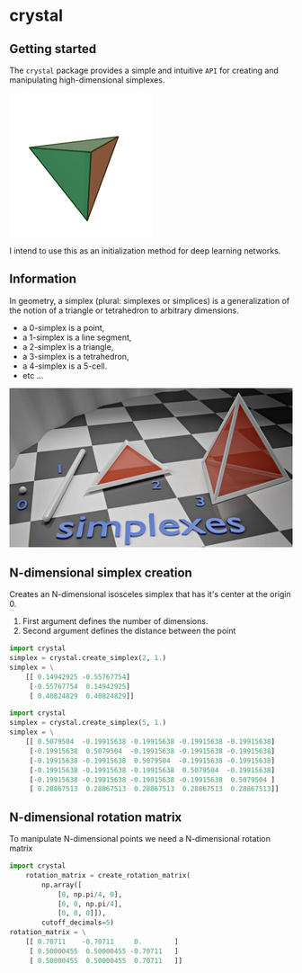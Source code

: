 # crystal

## Getting started 

The ``crystal`` package provides a simple and intuitive ``API`` 
for creating and manipulating high-dimensional simplexes.

![tetrahedron](images/tetrahedron.gif)

I intend to use this as an initialization method for deep learning networks.

## Information
In geometry, a simplex (plural: simplexes or simplices) 
is a generalization of the notion of a triangle or tetrahedron to arbitrary dimensions.

* a 0-simplex is a point,
* a 1-simplex is a line segment,
* a 2-simplex is a triangle,
* a 3-simplex is a tetrahedron,
* a 4-simplex is a 5-cell.
* etc ...  

![simplexes in multiple dimensions](images/simplexes.jpg)

## N-dimensional simplex creation
Creates an N-dimensional isosceles simplex that has it's center at the origin 0.

1. First argument defines the number of dimensions.
2. Second argument defines the distance between the point 

```python
import crystal
simplex = crystal.create_simplex(2, 1.)
simplex = \
    [[ 0.14942925 -0.55767754]
     [-0.55767754  0.14942925]
     [ 0.40824829  0.40824829]]

```

```python
import crystal
simplex = crystal.create_simplex(5, 1.)
simplex = \
    [[ 0.5079504  -0.19915638 -0.19915638 -0.19915638 -0.19915638]
     [-0.19915638  0.5079504  -0.19915638 -0.19915638 -0.19915638]
     [-0.19915638 -0.19915638  0.5079504  -0.19915638 -0.19915638]
     [-0.19915638 -0.19915638 -0.19915638  0.5079504  -0.19915638]
     [-0.19915638 -0.19915638 -0.19915638 -0.19915638  0.5079504 ]
     [ 0.28867513  0.28867513  0.28867513  0.28867513  0.28867513]]
```

##  N-dimensional rotation matrix
To manipulate N-dimensional points we need a N-dimensional rotation matrix

```python
import crystal
    rotation_matrix = create_rotation_matrix(
        np.array([
            [0, np.pi/4, 0],
            [0, 0, np.pi/4],
            [0, 0, 0]]),
        cutoff_decimals=5)
rotation_matrix = \
    [[ 0.70711    -0.70711     0.        ]
     [ 0.50000455  0.50000455 -0.70711   ]
     [ 0.50000455  0.50000455  0.70711   ]]
```